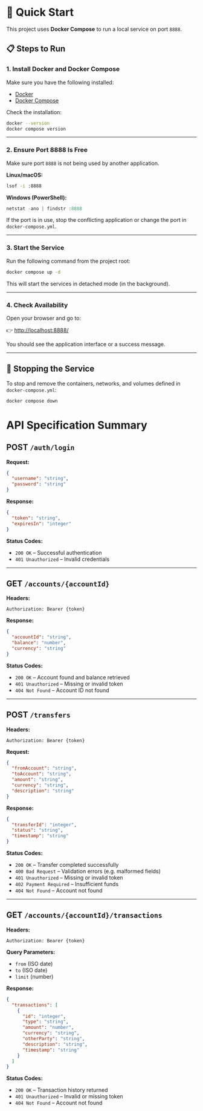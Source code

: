 # 🚀 Quick Start

This project uses **Docker Compose** to run a local service on port `8888`.

## 📋 Steps to Run

### 1. Install Docker and Docker Compose

Make sure you have the following installed:

* [Docker](https://docs.docker.com/get-docker/)
* [Docker Compose](https://docs.docker.com/compose/install/)

Check the installation:

```bash
docker --version
docker compose version
```

---

### 2. Ensure Port 8888 Is Free

Make sure port `8888` is not being used by another application.

**Linux/macOS:**

```bash
lsof -i :8888
```

**Windows (PowerShell):**

```powershell
netstat -ano | findstr :8888
```

If the port is in use, stop the conflicting application or change the port in `docker-compose.yml`.

---

### 3. Start the Service

Run the following command from the project root:

```bash
docker compose up -d
```

This will start the services in detached mode (in the background).

---

### 4. Check Availability

Open your browser and go to:

👉 [http://localhost:8888/](http://localhost:8888/)

You should see the application interface or a success message.

---

## 🛑 Stopping the Service

To stop and remove the containers, networks, and volumes defined in `docker-compose.yml`:

```bash
docker compose down
```


# API Specification Summary

## POST `/auth/login`

**Request:**

```json
{
  "username": "string",
  "password": "string"
}
```

**Response:**

```json
{
  "token": "string",
  "expiresIn": "integer"
}
```

**Status Codes:**

- `200 OK` – Successful authentication
- `401 Unauthorized` – Invalid credentials

---

## GET `/accounts/{accountId}`

**Headers:**

```
Authorization: Bearer {token}
```

**Response:**

```json
{
  "accountId": "string",
  "balance": "number",
  "currency": "string"
}
```

**Status Codes:**

- `200 OK` – Account found and balance retrieved
- `401 Unauthorized` – Missing or invalid token
- `404 Not Found` – Account ID not found

---

## POST `/transfers`

**Headers:**

```
Authorization: Bearer {token}
```

**Request:**

```json
{
  "fromAccount": "string",
  "toAccount": "string",
  "amount": "string",
  "currency": "string",
  "description": "string"
}
```

**Response:**

```json
{
  "transferId": "integer",
  "status": "string",
  "timestamp": "string"
}
```

**Status Codes:**

- `200 OK` – Transfer completed successfully
- `400 Bad Request` – Validation errors (e.g. malformed fields)
- `401 Unauthorized` – Missing or invalid token
- `402 Payment Required` – Insufficient funds
- `404 Not Found` – Account not found

---

## GET `/accounts/{accountId}/transactions`

**Headers:**

```
Authorization: Bearer {token}
```

**Query Parameters:**

- `from` (ISO date)
- `to` (ISO date)
- `limit` (number)

**Response:**

```json
{
  "transactions": [
    {
      "id": "integer",
      "type": "string",
      "amount": "number",
      "currency": "string",
      "otherParty": "string",
      "description": "string",
      "timestamp": "string"
    }
  ]
}
```

**Status Codes:**

- `200 OK` – Transaction history returned
- `401 Unauthorized` – Invalid or missing token
- `404 Not Found` – Account not found
